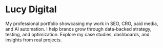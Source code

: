 # Lucy Digital
My professional portfolio showcasing my work in SEO, CRO, paid media, and AI automation. I help brands grow through data-backed strategy, testing, and optimization. Explore my case studies, dashboards, and insights from real projects.
